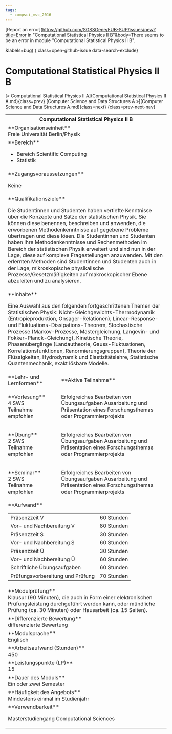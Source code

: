 ```yaml
---
tags:
  - compsci_msc_2016
---
```

[Report an error](https://github.com/SGSSGene/FUB-SUP/issues/new?title=Error in "Computational Statistical Physics II B"&body=There seems to be an error in module "Computational Statistical Physics II B".

<Describe here a slightly more detailed description of what is wrong>&labels=bug)
{ class=open-github-issue data-search-exclude}

# Computational Statistical Physics II B

[« Computational Statistical Physics II A](Computational Statistical Physics II A.md){class=prev}
[Computer Science and Data Structures A »](Computer Science and Data Structures A.md){class=next}
{class=prev-next-nav}

<table markdown id="moduledesc">
<tr markdown class="moduledesc_head"><th colspan="2">Computational Statistical Physics II B </th></tr>
<tr markdown><td colspan="2">**Organisationseinheit**   <br>Freie Universität Berlin/Physik</td></tr>

<tr markdown><td colspan="2">**Bereich**<br>


- Bereich Scientific Computing
- Statistik

</td></tr>

<tr markdown><td colspan="2">**Zugangsvoraussetzungen** <br>

Keine


</td></tr>
<tr markdown><td colspan="2">**Qualifikationsziele**    <br>

Die Studentinnen und Studenten haben vertiefte Kenntnisse über die Konzepte
und Sätze der statistischen Physik. Sie können diese benennen, beschreiben
und anwenden, die erworbenen Methodenkenntnisse auf gegebene Probleme
übertragen und diese lösen. Die Studentinnen und Studenten haben ihre
Methodenkenntnisse und Rechenmethoden im Bereich der statistischen Physik
erweitert und sind nun in der Lage, diese auf komplexe Fragestellungen
anzuwenden. Mit den erlernten Methoden sind Studentinnen und Studenten auch
in der Lage, mikroskopische physikalische Prozesse/Gesetzmäßigkeiten auf
makroskopischer Ebene abzuleiten und zu analysieren.


</td></tr>
<tr markdown><td colspan="2">**Inhalte**                <br>

Eine Auswahl aus den folgenden fortgeschrittenen Themen der Statistischen
Physik: Nicht-Gleichgewichts-Thermodynamik (Entropieproduktion,
Onsager-Relationen), Linear-Response- und Fluktuations-Dissipations-Theorem,
Stochastische Prozesse (Markov-Prozesse, Mastergleichung, Langevin- und
Fokker-Planck-Gleichung), Kinetische Theorie, Phasenübergänge
(Landautheorie, Gauss-Fluktuationen, Korrelationsfunktionen,
Renormierungsgruppen), Theorie der Flüssigkeiten, Hydrodynamik und
Elastizitätslehre, Statistische Quantenmechanik, exakt lösbare Modelle.


</td></tr>

<tr markdown><td>**Lehr- und Lernformen**</td><td>**Aktive Teilnahme**</td></tr>
<tr markdown><td> **Vorlesung** <br>4 SWS <br> Teilnahme empfohlen</td><td>

Erfolgreiches Bearbeiten von Übungsaufgaben
Ausarbeitung und Präsentation eines Forschungsthemas oder Programmierprojekts
</td></tr>
<tr markdown><td> **Übung** <br>2 SWS <br> Teilnahme empfohlen</td><td>

Erfolgreiches Bearbeiten von Übungsaufgaben
Ausarbeitung und Präsentation eines Forschungsthemas oder Programmierprojekts
</td></tr>
<tr markdown><td> **Seminar** <br>2 SWS <br> Teilnahme empfohlen</td><td>

Erfolgreiches Bearbeiten von Übungsaufgaben
Ausarbeitung und Präsentation eines Forschungsthemas oder Programmierprojekts
</td></tr>
<tr markdown><td colspan="2">**Aufwand**                <br>
<table class="aufwand_table">
<tr><td>Präsenzzeit V</td><td>60 Stunden</td></tr>
<tr><td>Vor- und Nachbereitung V</td><td>80 Stunden</td></tr>
<tr><td>Präsenzzeit S</td><td>30 Stunden</td></tr>
<tr><td>Vor- und Nachbereitung S</td><td>60 Stunden</td></tr>
<tr><td>Präsenzzeit Ü</td><td>30 Stunden</td></tr>
<tr><td>Vor- und Nachbereitung Ü</td><td>60 Stunden</td></tr>
<tr><td>Schriftliche Übungsaufgaben</td><td>60 Stunden</td></tr>
<tr><td>Prüfungsvorbereitung und Prüfung</td><td>70 Stunden</td></tr>
</table>

</td></tr>
<tr markdown><td colspan="2">**Modulprüfung**             <br>Klausur (90 Minuten), die auch in Form einer elektronischen Prüfungsleistung
durchgeführt werden kann, oder mündliche Prüfung (ca. 30 Minuten) oder
Hausarbeit (ca. 15 Seiten).


</td></tr>
<tr markdown><td colspan="2">**Differenzierte Bewertung** <br>differenzierte Bewertung

</td></tr>
<tr markdown><td colspan="2">**Modulsprache**             <br>Englisch</td></tr>
<tr markdown><td colspan="2">**Arbeitsaufwand (Stunden)** <br>450</td></tr>
<tr markdown><td colspan="2">**Leistungspunkte (LP)**     <br>15</td></tr>
<tr markdown><td colspan="2">**Dauer des Moduls**         <br>Ein oder zwei Semester</td></tr>
<tr markdown><td colspan="2">**Häufigkeit des Angebots**  <br>Mindestens einmal im Studienjahr</td></tr>
<tr markdown><td colspan="2">**Verwendbarkeit**           <br>

Masterstudiengang Computational Sciences


</td></tr>

</table>
